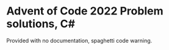 # Advent of Code 2022 Problem solutions, C#
Provided with no documentation, spaghetti code warning.
